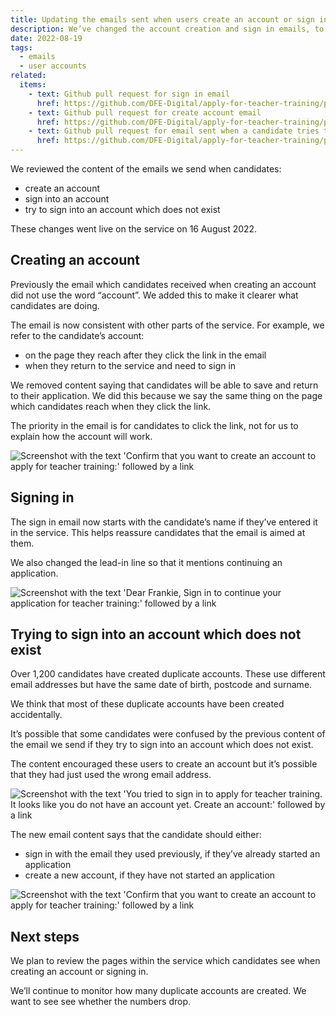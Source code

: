 ```yaml
---
title: Updating the emails sent when users create an account or sign in
description: We’ve changed the account creation and sign in emails, to make it easier for users to understand the processes.
date: 2022-08-19
tags:
  - emails
  - user accounts
related:
  items:
    - text: Github pull request for sign in email
      href: https://github.com/DFE-Digital/apply-for-teacher-training/pull/7292
    - text: Github pull request for create account email
      href: https://github.com/DFE-Digital/apply-for-teacher-training/pull/7295
    - text: Github pull request for email sent when a candidate tries to sign into an account which does not exist
      href: https://github.com/DFE-Digital/apply-for-teacher-training/pull/7268
---
```


We reviewed the content of the emails we send when candidates:

- create an account
- sign into an account
- try to sign into an account which does not exist

These changes went live on the service on 16 August 2022.

## Creating an account

Previously the email which candidates received when creating an account did not use the word “account”. We added this to make it clearer what candidates are doing.

The email is now consistent with other parts of the service. For example, we refer to the candidate’s account:

- on the page they reach after they click the link in the email
- when they return to the service and need to sign in

We removed content saying that candidates will be able to save and return to their application. We did this because we say the same thing on the page which candidates reach when they click the link.

The priority in the email is for candidates to click the link, not for us to explain how the account will work.

![Screenshot with the text 'Confirm that you want to create an account to apply for teacher training:' followed by a link](updated-create-account-email.png "Updated email sent when creating an account")

## Signing in

The sign in email now starts with the candidate’s name if they’ve entered it in the service. This helps reassure candidates that the email is aimed at them.

We also changed the lead-in line so that it mentions continuing an application.

![Screenshot with the text 'Dear Frankie, Sign in to continue your application for teacher training:' followed by a link](updated-sign-in-email.png "Updated email sent when signing in")

## Trying to sign into an account which does not exist

Over 1,200 candidates have created duplicate accounts. These use different email addresses but have the same date of birth, postcode and surname.

We think that most of these duplicate accounts have been created accidentally.

It’s possible that some candidates were confused by the previous content of the email we send if they try to sign into an account which does not exist.

The content encouraged these users to create an account but it’s possible that they had just used the wrong email address.

![Screenshot with the text 'You tried to sign in to apply for teacher training. It looks like you do not have an account yet. Create an account:' followed by a link](sign-in-no-account-before.png "Previous email sent when signing into an account that does not exist")

The new email content says that the candidate should either:

- sign in with the email they used previously, if they’ve already started an application
- create a new account, if they have not started an application

![Screenshot with the text 'Confirm that you want to create an account to apply for teacher training:' followed by a link](sign-in-no-account-after.png  "New email sent when signing in with an account that does not exist")

## Next steps

We plan to review the pages within the service which candidates see when creating an account or signing in.

We’ll continue to monitor how many duplicate accounts are created. We want to see see whether the numbers drop.
